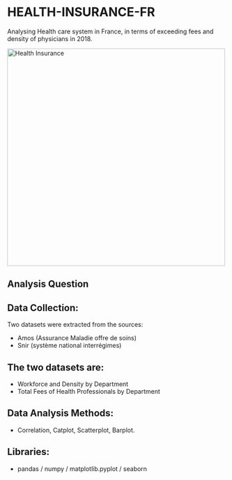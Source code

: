 # HEALTH-INSURANCE-FR
Analysing Health care system in France, in terms of exceeding fees and density of physicians in 2018.

<p align-"center">
<img src="./Images/intro.jpg" alt="Health Insurance" width="500">
                                                      </p>                                                     
                                                      
## Analysis Question 

## Data Collection:
Two datasets were extracted from the sources: 
- Amos (Assurance Maladie offre de soins)
- Snir (système national interrégimes)

## The two datasets are:
- Workforce and Density by Department
- Total Fees of Health Professionals by Department

## Data Analysis Methods:
- Correlation, Catplot, Scatterplot, Barplot.

## Libraries: 
- pandas / numpy / matplotlib.pyplot / seaborn 

